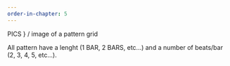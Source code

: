 ```yaml
---
order-in-chapter: 5
---
```


 PICS } / image of a pattern grid

All pattern have a lenght (1 BAR, 2 BARS, etc...) and a number of beats/bar (2, 3, 4, 5, etc...).
